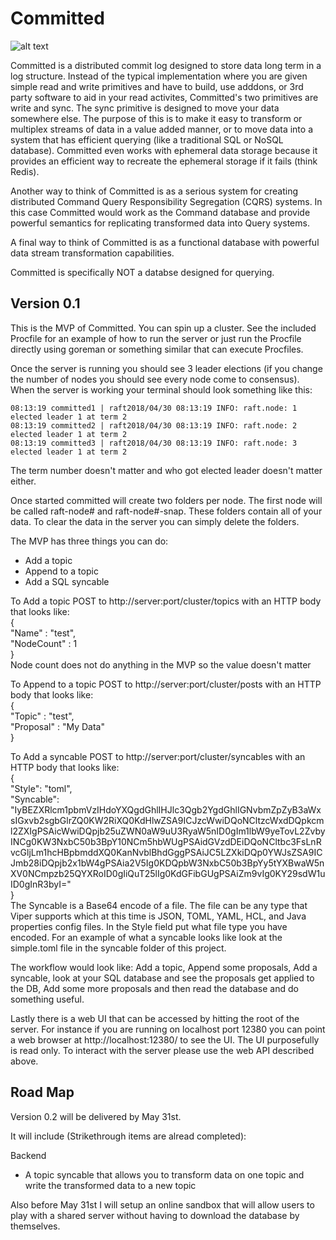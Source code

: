 # Committed

![alt text](https://travis-ci.org/philborlin/committed.svg?branch=master "Build Status")

Committed is a distributed commit log designed to store data long term in a log structure. Instead of the typical implementation where you are given simple read and write primitives and have to build, use adddons, or 3rd party software to aid in your read activites, Committed's two primitives are write and sync. The sync primitive is designed to move your data somewhere else. The purpose of this is to make it easy to transform or multiplex streams of data in a value added manner, or to move data into a system that has efficient querying (like a traditional SQL or NoSQL database). Committed even works with ephemeral data storage because it provides an efficient way to recreate the ephemeral storage if it fails (think Redis).

Another way to think of Committed is as a serious system for creating distributed Command Query Responsibility Segregation (CQRS) systems. In this case Committed would work as the Command database and provide powerful semantics for replicating transformed data into Query systems.

A final way to think of Committed is as a functional database with powerful data stream transformation capabilities.

Committed is specifically NOT a databse designed for querying.

## Version 0.1
This is the MVP of Committed. You can spin up a cluster. See the included Procfile for an example of how to run the server or just run the Procfile directly using goreman or something similar that can execute Procfiles.

Once the server is running you should see 3 leader elections (if you change the number of nodes you should see every node come to consensus). When the server is working your terminal should look something like this:

```
08:13:19 committed1 | raft2018/04/30 08:13:19 INFO: raft.node: 1 elected leader 1 at term 2  
08:13:19 committed2 | raft2018/04/30 08:13:19 INFO: raft.node: 2 elected leader 1 at term 2  
08:13:19 committed3 | raft2018/04/30 08:13:19 INFO: raft.node: 3 elected leader 1 at term 2  
```

The term number doesn't matter and who got elected leader doesn't matter either.

Once started committed will create two folders per node. The first node will be called raft-node# and raft-node#-snap. These folders contain all of your data. To clear the data in the server you can simply delete the folders.

The MVP has three things you can do:

* Add a topic
* Append to a topic
* Add a SQL syncable

To Add a topic POST to http://server:port/cluster/topics with an HTTP body that looks like:  
{  
	"Name" : "test",  
	"NodeCount" : 1  
}  
Node count does not do anything in the MVP so the value doesn't matter

To Append to a topic POST to http://server:port/cluster/posts with an HTTP body that looks like:  
{  
	"Topic" : "test",  
	"Proposal" : "My Data"  
}  

To Add a syncable POST to http://server:port/cluster/syncables with an HTTP body that looks like:  
{  
	"Style": "toml",  
	"Syncable": "IyBEZXRlcm1pbmVzIHdoYXQgdGhlIHJlc3Qgb2YgdGhlIGNvbmZpZyB3aWxsIGxvb2sgbGlrZQ0KW2RiXQ0KdHlwZSA9ICJzcWwiDQoNCltzcWxdDQpkcml2ZXIgPSAicWwiDQpjb25uZWN0aW9uU3RyaW5nID0gIm1lbW9yeTovL2ZvbyINCg0KW3NxbC50b3BpY10NCm5hbWUgPSAidGVzdDEiDQoNCltbc3FsLnRvcGljLm1hcHBpbmddXQ0KanNvblBhdGggPSAiJC5LZXkiDQp0YWJsZSA9ICJmb28iDQpjb2x1bW4gPSAia2V5Ig0KDQpbW3NxbC50b3BpYy5tYXBwaW5nXV0NCmpzb25QYXRoID0gIiQuT25lIg0KdGFibGUgPSAiZm9vIg0KY29sdW1uID0gInR3byI="  
}  
The Syncable is a Base64 encode of a file. The file can be any type that Viper supports which at this time is JSON, TOML, YAML, HCL, and Java properties config files. In the Style field put what file type you have encoded. For an example of what a syncable looks like look at the simple.toml file in the syncable folder of this project.

The workflow would look like: Add a topic, Append some proposals, Add a syncable, look at your SQL database and see the proposals get applied to the DB, Add some more proposals and then read the database and do something useful.

Lastly there is a web UI that can be accessed by hitting the root of the server. For instance if you are running on localhost port 12380 you can point a web browser at http://localhost:12380/ to see the UI. The UI purposefully is read only. To interact with the server please use the web API described above.

## Road Map

Version 0.2 will be delivered by May 31st.

It will include (Strikethrough items are alread completed):

Backend
* A topic syncable that allows you to transform data on one topic and write the transformed data to a new topic

Also before May 31st I will setup an online sandbox that will allow users to play with a shared server without having to download the database by themselves.

